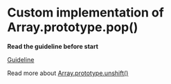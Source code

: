# Custom implementation of Array.prototype.pop()

**Read the guideline before start**

[Guideline](https://github.com/mate-academy/js_task-guideline/blob/master/README.md)

Read more about [Array.prototype.unshift()](https://developer.mozilla.org/en-US/docs/Web/JavaScript/Reference/Global_Objects/Array/unshift)
